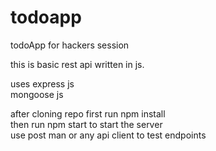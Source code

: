 # todoapp
todoApp for hackers session

this is basic rest api written in js.

uses express js
<br>mongoose js

after cloning repo first run npm install
<br>then run npm start to start the server
<br>use post man or any api client to test endpoints
